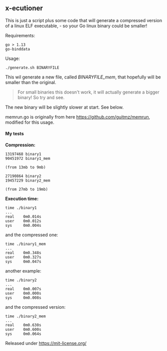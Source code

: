 ## x-ecutioner

This is just a script plus some code that will generate a compressed version of a linux ELF executable, - so your Go linux binary could be smaller!

Requirements:

	go > 1.13
	go-binddata
	
Usage:

	./generate.sh BINARYFILE
	
This wil generate a new file, called *BINARYFILE_mem*, that hopefully will be smaller than the original.


>For small binaries this doesn't work, it will actually generate a bigger binary! So try and see.

The new binary will be slightly slower at start. See below.

memrun.go is originally from here https://github.com/guitmz/memrun, modified for this usage.

#### My tests

**Compression:**

	13197468 binary1
	90451972 binary1_mem
	
	(from 13mb to 9mb)
	
	27190864 binary2
	19457229 binary2_mem
	
	(from 27mb to 19mb)
	
**Execution time:**

	time ./binary1
	...
	real    0m0.014s
	user    0m0.012s
	sys     0m0.004s

and the compressed one:

	time ./binary1_mem 
	...
	real    0m0.348s
	user    0m0.327s
	sys     0m0.047s
	
another example:

	time ./binary2
	...
	real    0m0.007s
	user    0m0.000s
	sys     0m0.008s
	
and the compressed version:

	time ./binary2_mem 
	...
	real    0m0.630s
	user    0m0.600s
	sys     0m0.064s


Released under https://mit-license.org/
